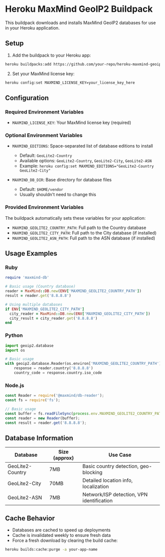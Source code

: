 # Heroku MaxMind GeoIP2 Buildpack

This buildpack downloads and installs MaxMind GeoIP2 databases for use in your Heroku application.

## Setup

1. Add the buildpack to your Heroku app:

```bash
heroku buildpacks:add https://github.com/your-repo/heroku-maxmind-geoip-buildpack
```

2. Set your MaxMind license key:

```bash
heroku config:set MAXMIND_LICENSE_KEY=your_license_key_here
```

## Configuration

### Required Environment Variables

- `MAXMIND_LICENSE_KEY`: Your MaxMind license key (required)

### Optional Environment Variables

- `MAXMIND_EDITIONS`: Space-separated list of database editions to install
  - Default: `GeoLite2-Country`
  - Available options: `GeoLite2-Country`, `GeoLite2-City`, `GeoLite2-ASN`
  - Example: `heroku config:set MAXMIND_EDITIONS="GeoLite2-Country GeoLite2-City"`

- `MAXMIND_DB_DIR`: Base directory for database files
  - Default: `$HOME/vendor`
  - Usually shouldn't need to change this

### Provided Environment Variables

The buildpack automatically sets these variables for your application:

- `MAXMIND_GEOLITE2_COUNTRY_PATH`: Full path to the Country database
- `MAXMIND_GEOLITE2_CITY_PATH`: Full path to the City database (if installed)
- `MAXMIND_GEOLITE2_ASN_PATH`: Full path to the ASN database (if installed)

## Usage Examples

### Ruby
```ruby
require 'maxmind-db'

# Basic usage (Country database)
reader = MaxMind::DB.new(ENV['MAXMIND_GEOLITE2_COUNTRY_PATH'])
result = reader.get('8.8.8.8')

# Using multiple databases
if ENV['MAXMIND_GEOLITE2_CITY_PATH']
  city_reader = MaxMind::DB.new(ENV['MAXMIND_GEOLITE2_CITY_PATH'])
  city_result = city_reader.get('8.8.8.8')
end
```

### Python
```python
import geoip2.database
import os

# Basic usage
with geoip2.database.Reader(os.environ['MAXMIND_GEOLITE2_COUNTRY_PATH']) as reader:
    response = reader.country('8.8.8.8')
    country_code = response.country.iso_code
```

### Node.js
```javascript
const Reader = require('@maxmind/db-reader');
const fs = require('fs');

// Basic usage
const buffer = fs.readFileSync(process.env.MAXMIND_GEOLITE2_COUNTRY_PATH);
const reader = new Reader(buffer);
const result = reader.get('8.8.8.8');
```

## Database Information

| Database | Size (approx) | Use Case |
|----------|---------------|----------|
| GeoLite2-Country | 7MB | Basic country detection, geo-blocking |
| GeoLite2-City | 70MB | Detailed location info, localization |
| GeoLite2-ASN | 7MB | Network/ISP detection, VPN identification |

## Cache Behavior

- Databases are cached to speed up deployments
- Cache is invalidated weekly to ensure fresh data
- Force a fresh download by clearing the build cache:
```bash
heroku builds:cache:purge -a your-app-name
```

